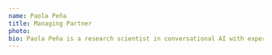 ```yaml
---
name: Paola Peña
title: Managing Partner
photo: 
bio: Paola Peña is a research scientist in conversational AI with expertise in cross-cultural communication and multilingual voice interfaces and Managing Partner at Proaxis AI. Based at University College Dublin, her research explores how cultural factors influence human interactions with conversational AI systems and how to design AI that is culturally sensitive and inclusive. With a background in linguistics and computational social science, Paola contributes to Proaxis AI's international expansion efforts and ensures that AI solutions are designed to work effectively across diverse cultural contexts and languages.
---
```

